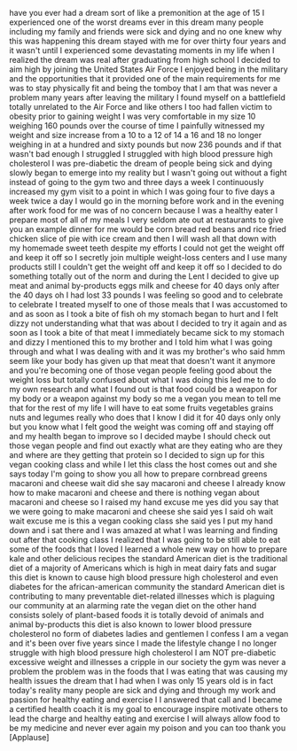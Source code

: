 
have you ever had a dream sort of like a
premonition at the age of 15 I
experienced one of the worst dreams ever
in this dream many people including my
family and friends were sick and dying
and no one knew why this was happening
this dream stayed with me for over
thirty four years and it wasn&#39;t until I
experienced some devastating moments in
my life when I realized the dream was
real after graduating from high school I
decided to aim high by joining the
United States Air Force I enjoyed being
in the military and the opportunities
that it provided one of the main
requirements for me was to stay
physically fit and being the tomboy that
I am that was never a problem many years
after leaving the military I found
myself on a battlefield totally
unrelated to the Air Force and like
others I too had fallen victim to
obesity prior to gaining weight I was
very comfortable in my size 10 weighing
160 pounds over the course of time I
painfully witnessed my weight and size
increase from a 10 to a 12 of 14 a 16
and 18 no longer weighing in at a
hundred and sixty pounds but now 236
pounds and if that wasn&#39;t bad enough I
struggled I struggled with high blood
pressure high cholesterol I was
pre-diabetic the dream of people being
sick and dying slowly began to emerge
into my reality but I wasn&#39;t going out
without a fight instead of going to the
gym two and three days
a week I continuously increased my gym
visit to a point in which I was going
four to five days a week twice a day I
would go in the morning before work and
in the evening after work food for me
was of no concern because I was a
healthy eater I prepare most of all of
my meals I very seldom ate out at
restaurants to give you an example
dinner for me would be corn bread red
beans and rice fried chicken slice of
pie with ice cream and then I will wash
all that down with my homemade sweet
teeth despite my efforts I could not get
the weight off and keep it off so I
secretly join multiple weight-loss
centers and I use many products still I
couldn&#39;t get the weight off and keep it
off so I decided to do something totally
out of the norm and during the Lent I
decided to give up meat and animal
by-products eggs milk and cheese for 40
days only after the 40 days oh I had
lost 33 pounds I was feeling so good and
to celebrate to celebrate I treated
myself to one of those meals that I was
accustomed to and as soon as I took a
bite of fish oh my stomach began to hurt
and I felt dizzy not understanding what
that was about I decided to try it again
and as soon as I took a bite of that
meat I immediately became sick to my
stomach and dizzy I mentioned this to my
brother and I told him what I was going
through and what I was dealing with and
it was my brother&#39;s who said hmm seem
like your body has given up that meat
that doesn&#39;t want it anymore and you&#39;re
becoming one of those vegan people
feeling good about the weight loss but
totally confused about what I was doing
this led me to do my own research and
what I found out is that food could be a
weapon for my body or a weapon against
my body so me a vegan you mean to tell
me that for the rest of my life I will
have to eat some fruits vegetables
grains nuts and legumes really who does
that
I know I did it for 40 days only only
but you know what I felt good the weight
was coming off and staying off and my
health began to improve
so I decided maybe I should check out
those vegan people and find out exactly
what are they eating who are they and
where are they getting that protein so I
decided to sign up for this vegan
cooking class and while I let this class
the host comes out and she says today
I&#39;m going to show you all how to prepare
cornbread greens macaroni and cheese
wait did she say macaroni and cheese I
already know how to make macaroni and
cheese and there is nothing vegan about
macaroni and cheese so I raised my hand
excuse me yes did you say that we were
going to make macaroni and cheese she
said yes I said oh wait wait excuse me
is this a vegan cooking class she said
yes
I put my hand down and i sat there and I
was amazed at what I was learning and
finding out after that cooking class I
realized that I was going to be still
able to eat some of the foods that I
loved I learned a whole new way on how
to prepare kale and other delicious
recipes
the standard American diet is the
traditional diet of a majority of
Americans which is high in meat dairy
fats and sugar this diet is known to
cause high blood pressure high
cholesterol and even diabetes for the
african-american community the standard
American diet is contributing to many
preventable diet-related illnesses which
is plaguing our community at an alarming
rate the vegan diet on the other hand
consists solely of plant-based foods it
is totally devoid of animals and animal
by-products this diet is also known to
lower blood pressure cholesterol no form
of diabetes ladies and gentlemen I
confess I am a vegan and it&#39;s been over
five years since I made the lifestyle
change
I no longer struggle with high blood
pressure high cholesterol I am NOT
pre-diabetic excessive weight and
illnesses a cripple in our society
the gym was never a problem the problem
was in the foods that I was eating that
was causing my health issues the dream
that I had when I was only 15 years old
is in fact today&#39;s reality many people
are sick and dying and through my work
and passion for healthy eating and
exercise I I answered that call and I
became a certified health coach it is my
goal to encourage inspire motivate
others to lead the charge
and healthy eating and exercise I will
always allow food to be my medicine and
never ever again my poison and you can
too thank you
[Applause]
